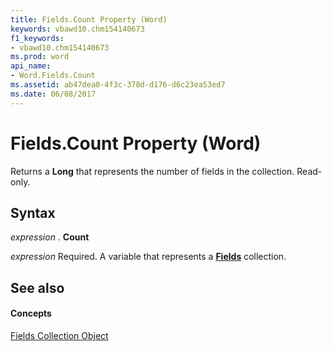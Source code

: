 ```yaml
---
title: Fields.Count Property (Word)
keywords: vbawd10.chm154140673
f1_keywords:
- vbawd10.chm154140673
ms.prod: word
api_name:
- Word.Fields.Count
ms.assetid: ab47dea0-4f3c-378d-d176-d6c23ea53ed7
ms.date: 06/08/2017
---
```



# Fields.Count Property (Word)

Returns a **Long** that represents the number of fields in the collection. Read-only.


## Syntax

 _expression_ . **Count**

 _expression_ Required. A variable that represents a **[Fields](fields-object-word.md)** collection.


## See also


#### Concepts


[Fields Collection Object](fields-object-word.md)

